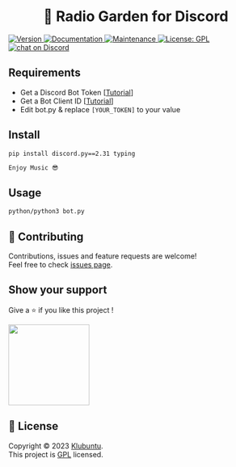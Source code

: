 
<h1 align="center">🌳 Radio Garden for Discord</h1>
<p>
<a href="" target="_blank">
	<img alt="Version" src="https://img.shields.io/badge/version-1-red">
</a>
  <a href="https://github.com/klubuntu/radio-garden-dc/#readme" target="_blank">
    <img alt="Documentation" src="https://img.shields.io/badge/documentation-yes-brightgreen.svg" />
  </a>
  <a href="https://github.com/klubuntu/radio-garden-dc/graphs/commit-activity" target="_blank">
    <img alt="Maintenance" src="https://img.shields.io/badge/Maintained%3F-yes-green.svg" />
  </a>
  <a href="https://github.com/klubuntu/radio-garden-dc/blob/main/LICENSE" target="_blank">
    <img alt="License: GPL" src="https://img.shields.io/github/license/klubuntu/radio-garden-dc" />
  </a>
      <a href="https://discord.gg/meKqTdUDDm">
        <img src="https://img.shields.io/discord/959203953185263716?logo=discord"
            alt="chat on Discord">
       </a>
</p>

## Requirements
- Get a Discord Bot Token [[Tutorial](https://www.writebots.com/discord-bot-token/)]
- Get a Bot Client ID [[Tutorial](https://support.heateor.com/discord-client-id-discord-client-secret/)]
- Edit bot.py & replace `[YOUR_TOKEN]` to your value

## Install
```sh
pip install discord.py==2.31 typing
```
```
Enjoy Music 😎
```
## Usage

```sh
python/python3 bot.py
```
## 🤝 Contributing

Contributions, issues and feature requests are welcome!<br />Feel free to check [issues page](https://github.com/klubuntu/radio-garden-dc/issues).

## Show your support

Give a ⭐️ if you like this project !

<a href="https://www.patreon.com/https:\/\/patreon.com\/klubuntu">
  <img src="https://c5.patreon.com/external/logo/become_a_patron_button@2x.png" width="160">
</a>

## 📝 License

Copyright © 2023 [Klubuntu](https://github.com/klubuntu).<br />
This project is [GPL](https://github.com/klubuntu/radio-garden-dc/blob/main/LICENSE) licensed.
